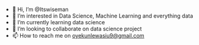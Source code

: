 - 👋 Hi, I’m @Itswiseman
- 👀 I’m interested in Data Science, Machine Learning and everything data
- 🌱 I’m currently learning data science
- 💞️ I’m looking to collaborate on data science project
- 📫 How to reach me on oyekunlewasiu9@gmail.com

<!---
Itswiseman/Itswiseman is a ✨ special ✨ repository because its `README.md` (this file) appears on your GitHub profile.
You can click the Preview link to take a look at your changes.
--->

